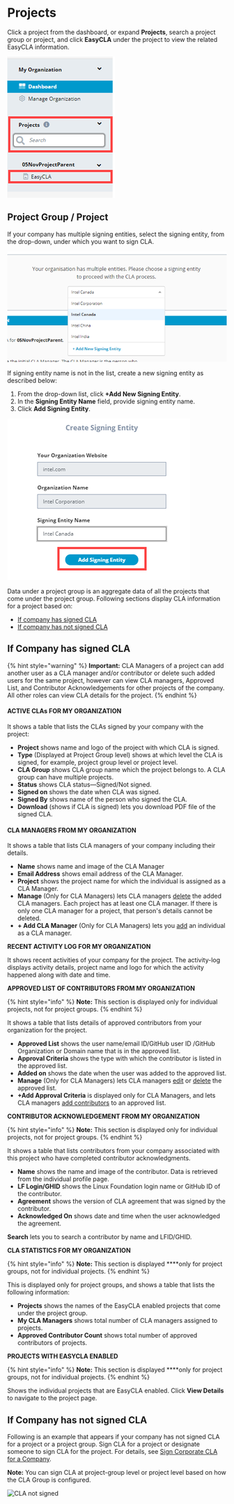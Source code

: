 # Projects

Click a project from the dashboard, or expand **Projects**, search a project group or project, and click **EasyCLA** under the project to view the related EasyCLA information.

![](../../.gitbook/assets/search-a-project.png)

## Project Group / Project

If your company has multiple signing entities, select the signing entity, from the drop-down, under which you want to sign CLA.

![](../../.gitbook/assets/signing-entity-name.png)

If signing entity name is not in the list, create a new signing entity as described below:

1. From the drop-down list, click **+Add New Signing Entity**.
2. In the **Signing Entity Name** field, provide signing entity name.
3. Click **Add Signing Entity**.

![Create New Signing Entity](../../.gitbook/assets/create-new-signing-entity-name.png)

Data under a project group is an aggregate data of all the projects that come under the project group. Following sections display CLA information for a project based on:

* [If company has signed CLA](./#if-company-has-signed-cla)
* [If company has not signed CLA](./#if-company-has-not-signed-cla)

## If Company has signed CLA

{% hint style="warning" %}
**Important:** CLA Managers of a project can add another user as a CLA manager and/or contributor or delete such added users for the same project, however can view CLA managers, Approved List, and Contributor Acknowledgements for other projects of the company. All other roles can view CLA details for the project.
{% endhint %}

#### ACTIVE CLAs FOR MY ORGANIZATION <a id="cla-for-my-organization"></a>

It shows a table that lists the CLAs signed by your company with the project:

* **Project** shows name and logo of the project with which CLA is signed.
* **Type** \(Displayed at Project Group level\) shows at which level the CLA is signed, for example, project group level or project level.
* **CLA Group** shows CLA group name which the project belongs to. A CLA group can have multiple projects.
* **Status** shows CLA status—Signed/Not signed.
* **Signed on** shows the date when CLA was signed.
* **Signed By** shows name of the person who signed the CLA.
* **Download** \(shows if CLA is signed\) lets you download PDF file of the signed CLA.

#### CLA MANAGERS FROM MY ORGANIZATION <a id="cla-managers-from-my-organization"></a>

It shows a table that lists CLA managers of your company including their details.

* **Name** shows name and image of the CLA Manager
* **Email Address** shows email address of the CLA Manager.
* **Project** shows the project name for which the individual is assigned as a CLA Manager.
* **Manage** \(Only for CLA Managers\) lets CLA managers [delete](../../easycla/corporate-cla-managers/add-or-delete-cla-managers.md#delete-a-cla-manager) the added CLA managers. Each project has at least one CLA manager. If there is only one CLA manager for a project, that person's details cannot be deleted.
* **+ Add CLA Manager** \(Only for CLA Managers\) lets you [add](../../easycla/corporate-cla-managers/add-or-delete-cla-managers.md#add-a-cla-manager) an individual as a CLA manager.

**RECENT ACTIVITY LOG FOR MY ORGANIZATION**

It shows recent activities of your company for the project. The activity-log displays activity details, project name and logo for which the activity happened along with date and time.

**APPROVED LIST OF CONTRIBUTORS FROM MY ORGANIZATION**

{% hint style="info" %}
**Note:** This section is displayed only for individual projects, not for project groups.
{% endhint %}

It shows a table that lists details of approved contributors from your organization for the project.

* **Approved List** shows the user name/email lD/GitHub user ID /GitHub Organization or Domain name that is in the approved list.
* **Approval Criteria** shows the type with which the contributor is listed in the approved list.
* **Added on** shows the date when the user was added to the approved list.
* **Manage** \(Only for CLA Managers\) lets CLA managers [edit](../../easycla/corporate-cla-managers/approve-and-manage-contributors.md#edit-a-contributors-details) or [delete](../../easycla/corporate-cla-managers/approve-and-manage-contributors.md#delete-a-contributors-details) the approved list.
* **+Add Approval Criteria** is displayed only for CLA Managers, and lets CLA managers [add contributors](../../easycla/corporate-cla-managers/approve-and-manage-contributors.md#add-contributor-s) to an approved list.

**CONTRIBUTOR ACKNOWLEDGEMENT FROM MY ORGANIZATION**

{% hint style="info" %}
**Note:** This section is displayed only for individual projects, not for project groups.
{% endhint %}

It shows a table that lists contributors from your company associated with this project who have completed contributor acknowledgments.

* **Name** shows the name and image of the contributor. Data is retrieved from the individual profile page.
* **LF Login/GHID** shows the Linux Foundation login name or GitHub ID of the contributor.
* **Agreement** shows the version of CLA agreement that was signed by the contributor.
* **Acknowledged On** shows date and time when the user acknowledged the agreement.

**Search** lets you to search a contributor by name and LFID/GHID.

**CLA STATISTICS FOR MY ORGANIZATION**

{% hint style="info" %}
**Note:** This section is displayed ****only for project groups, not for individual projects.
{% endhint %}

This is displayed only for project groups, and shows a table that lists the following information:

* **Projects** shows the names of the EasyCLA enabled projects that come under the project group.
* **My CLA Managers** shows total number of CLA managers assigned to projects.
* **Approved Contributor Count** shows total number of approved contributors of projects.

**PROJECTS WITH EASYCLA ENABLED**

{% hint style="info" %}
**Note:** This section is displayed ****only for project groups, not for individual projects.
{% endhint %}

Shows the individual projects that are EasyCLA enabled. Click **View Details** to navigate to the project page.

## If Company has not signed CLA

Following is an example that appears if your company has not signed CLA for a project or a project group. Sign CLA for a project or designate someone to sign CLA for the project. For details, see [Sign Corporate CLA for a Company](../../easycla/corporate-cla-manager-designee-or-initial-cla-manager/sign-corporate-cla-for-a-company.md).

**Note:** You can sign CLA at project-group level or project level based on how the CLA Group is configured.

![CLA not signed](https://gblobscdn.gitbook.com/assets%2F-M2DCN9UgoRgMEkgnLyP%2F-M9roIeDUquwapsG6oPJ%2F-M9rpJlKSE1tcHGVUxfZ%2Fcompany%20has%20not%20signed%20cla.png?alt=media&token=7c8318e4-79e9-4692-9c73-a19d3bc2d831)

